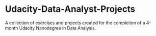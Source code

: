 # Udacity-Data-Analyst-Projects
A collection of exercises and projects created for the completion of a 4-month Udacity Nanodegree in Data Analysis.
